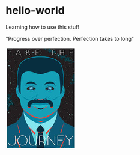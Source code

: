 # hello-world
Learning how to use this stuff 

"Progress over perfection. Perfection takes to long"

![NeilCosmos](https://github.com/bmore0fm3/hello-world/blob/master/neilDegrassTyson.jpg)
